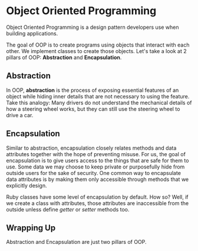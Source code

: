 # Object Oriented Programming

Object Oriented Programming is a design pattern developers use when building applications.

The goal of OOP is to create programs using objects that interact with each other. We implement classes to create those objects. Let's take a look at 2 pillars of OOP: **Abstraction** and **Encapsulation**.

## Abstraction

In OOP, **abstraction** is the process of exposing essential features of an object while hiding inner details that are not necessary to using the feature. Take this analogy: Many drivers do not understand the mechanical details of how a steering wheel works, but they can still use the steering wheel to drive a car.

## Encapsulation

Similar to abstraction, encapsulation closely relates methods and data attributes together with the hope of preventing misuse. For us, the goal of encapsulation is to give users access to the things that are safe for them to use. Some data we may choose to keep private or purposefully hide from outside users for the sake of security. One common way to encapsulate data attributes is by making them only accessible through methods that we explicitly design.

Ruby classes have some level of encapsulation by default. How so? Well, if we create a class with attributes, those attributes are inaccessible from the outside unless define *getter* or *setter* methods too.

## Wrapping Up

Abstraction and Encapsulation are just two pillars of OOP.